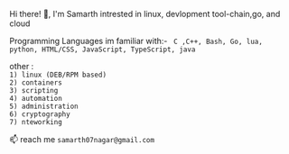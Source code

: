 Hi there! 👋, I'm Samarth intrested in linux, devlopment tool-chain,go, and cloud  

Programming Languages im familiar with:- ` C ,C++, Bash, Go, lua, python, HTML/CSS, JavaScript, TypeScript, java`

other :\
        `1) linux (DEB/RPM based)`\
        `2) containers`\
        `3) scripting `\
        `4) automation `\
        `5) administration`\
        `6) cryptography`\
        `7) nteworking `

  
📫  reach me `samarth07nagar@gmail.com`
